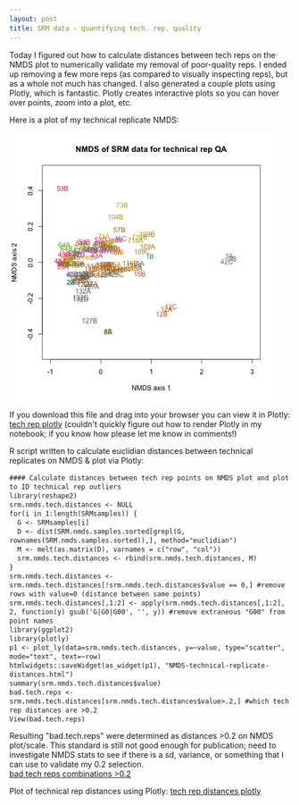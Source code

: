 ```yaml
---
layout: post
title: SRM data - quantifying tech. rep. quality 
---
```


Today I figured out how to calculate distances between tech reps on the NMDS plot to numerically validate my removal of poor-quality reps.  I ended up removing a few more reps (as compared to visually inspecting reps), but as a whole not much has changed. I also generated a couple plots using Plotly, which is fantastic. Plotly creates interactive plots so you can hover over points, zoom into a plot, etc. 

Here is a plot of my technical replicate NMDS:  

![tech rep](https://github.com/RobertsLab/Paper-DNR-Geoduck-Proteomics/blob/master/analyses/SRM/NMDS-tech-rep.png?raw=true)

If you download this file and drag into your browser you can view it in Plotly:
[tech rep plotly](https://github.com/RobertsLab/Paper-DNR-Geoduck-Proteomics/blob/master/analyses/SRM/NMDS-technical-replicate.html)
(couldn't quickly figure out how to render Plotly in my notebook; if you know how please let me know in comments!)

R script written to calculate euclidian distances between technical replicates on NMDS & plot via Plotly:

    #### Calculate distances between tech rep points on NMDS plot and plot to ID technical rep outliers
    library(reshape2)
    srm.nmds.tech.distances <- NULL
    for(i in 1:length(SRMsamples)) {
      G <- SRMsamples[i]
      D <- dist(SRM.nmds.samples.sorted[grepl(G, rownames(SRM.nmds.samples.sorted)),], method="euclidian") 
      M <- melt(as.matrix(D), varnames = c("row", "col"))
      srm.nmds.tech.distances <- rbind(srm.nmds.tech.distances, M)
    }
    srm.nmds.tech.distances <- srm.nmds.tech.distances[!srm.nmds.tech.distances$value == 0,] #remove rows with value=0 (distance between same points)
    srm.nmds.tech.distances[,1:2] <- apply(srm.nmds.tech.distances[,1:2], 2, function(y) gsub('G|G0|G00', '', y)) #remove extraneous "G00" from point names
    library(ggplot2)
    library(plotly)
    p1 <- plot_ly(data=srm.nmds.tech.distances, y=~value, type="scatter", mode="text", text=~row)
    htmlwidgets::saveWidget(as_widget(p1), "NMDS-technical-replicate-distances.html")
    summary(srm.nmds.tech.distances$value)
    bad.tech.reps <- srm.nmds.tech.distances[srm.nmds.tech.distances$value>.2,] #which tech rep distances are >0.2
    View(bad.tech.reps)

Resulting "bad.tech.reps" were determined as distances >0.2 on NMDS plot/scale.  This standard is still not good enough for publication; need to investigate NMDS stats to see if there is a sd, variance, or something that I can use to validate my 0.2 selection.  
[bad tech reps combinations >0.2](https://github.com/RobertsLab/Paper-DNR-Geoduck-Proteomics/blob/master/analyses/SRM/bad-tech-reps.csv)

Plot of technical rep distances using Plotly: [tech rep distances plotly](https://github.com/RobertsLab/Paper-DNR-Geoduck-Proteomics/blob/master/analyses/SRM/NMDS-technical-replicate-distances.html)


